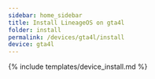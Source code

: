 ```yaml
---
sidebar: home_sidebar
title: Install LineageOS on gta4l
folder: install
permalink: /devices/gta4l/install
device: gta4l
---
```

{% include templates/device_install.md %}
